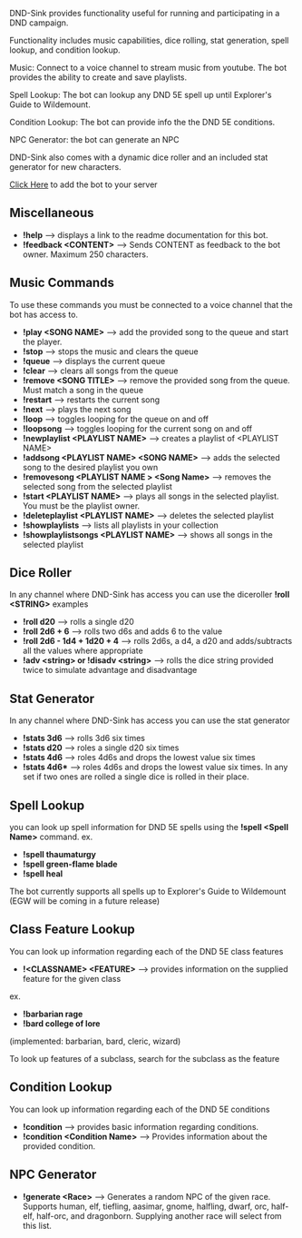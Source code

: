 DND-Sink provides functionality useful for running and participating in a DND campaign.

Functionality includes music capabilities, dice rolling, stat generation, spell lookup, and condition lookup.

Music: Connect to a voice channel to stream music from youtube. The bot provides the ability to create and save playlists.

Spell Lookup: The bot can lookup any DND 5E spell up until Explorer's Guide to Wildemount.

Condition Lookup: The bot can provide info the the DND 5E conditions.

NPC Generator: the bot can generate an NPC

DND-Sink also comes with a dynamic dice roller and an included stat generator for new characters.

[Click Here](https://discord.com/oauth2/authorize?client_id=712699373183565915&permissions=36702208&scope=bot) to add the bot to your server

## Miscellaneous

* **!help** --> displays a link to the readme documentation for this bot.
* **!feedback \<CONTENT\>** --> Sends CONTENT as feedback to the bot owner. Maximum 250 characters.

## Music Commands
To use these commands you must be connected to a voice channel that the bot has access to.

 * **!play \<SONG NAME\>** --> add the provided song to the queue and start the player.
 * **!stop** --> stops the music and clears the queue
 * **!queue** --> displays the current queue
 * **!clear** --> clears all songs from the queue
 * **!remove \<SONG TITLE\>** --> remove the provided song from the queue. Must match a song in the queue
 * **!restart** --> restarts the current song
 * **!next** --> plays the next song
 * **!loop** --> toggles looping for the queue on and off
 * **!loopsong** --> toggles looping for the current song on and off
 * **!newplaylist \<PLAYLIST NAME\>** --> creates a playlist of \<PLAYLIST NAME\>
 * **!addsong \<PLAYLIST NAME\> \<SONG NAME\>** --> adds the selected song to the desired playlist you own
 * **!removesong \<PLAYLIST NAME \> \<Song Name\>** --> removes the selected song from the selected playlist
 * **!start \<PLAYLIST NAME\>** --> plays all songs in the selected playlist. You must be the playlist owner.
 * **!deleteplaylist \<PLAYLIST NAME\>** --> deletes the selected playlist
 * **!showplaylists** --> lists all playlists in your collection
 * **!showplaylistsongs \<PLAYLIST NAME\>** --> shows all songs in the selected playlist



## Dice Roller

In any channel where DND-Sink has access you can use the diceroller
**!roll \<STRING\>**
examples
* **!roll d20**  --> rolls a single d20
* **!roll 2d6 + 6** --> rolls two d6s and adds 6 to the value
* **!roll 2d6 - 1d4 + 1d20 + 4**  --> rolls 2d6s, a d4, a d20 and adds/subtracts all the values where appropriate
* **!adv \<string\> or !disadv \<string\>** --> rolls the dice string provided twice to simulate advantage and disadvantage

## Stat Generator

In any channel where DND-Sink has access you can use the stat generator
* **!stats 3d6** --> rolls 3d6 six times
* **!stats d20**  --> roles a single d20 six times
* **!stats 4d6** --> roles 4d6s and drops the lowest value six times
* **!stats 4d6\***  --> roles 4d6s and drops the lowest value six times. In any set if two ones are rolled a single dice is rolled in their place.

## Spell Lookup

you can look up spell information for DND 5E spells using the **!spell \<Spell Name\>** command.
ex.

 - **!spell thaumaturgy**
 - **!spell green-flame blade**
 - **!spell heal**

The bot currently supports all spells up to Explorer's Guide to Wildemount (EGW will be coming in a future release)

## Class Feature Lookup

You can look up information regarding each of the DND 5E class features
* **!\<CLASSNAME\> \<FEATURE\>** --> provides information on the supplied feature for the given class

ex.
* **!barbarian rage**
* **!bard college of lore**

(implemented: barbarian, bard, cleric, wizard)

To look up features of a subclass, search for the subclass as the feature

## Condition Lookup

You can look up information regarding each of the DND 5E conditions
* **!condition** --> provides basic information regarding conditions.
* **!condition \<Condition Name\>** --> Provides information about the provided condition.

## NPC Generator

* **!generate \<Race\>** --> Generates a random NPC of the given race.
Supports human, elf, tiefling, aasimar, gnome, halfling, dwarf, orc, half-elf, half-orc, and dragonborn. Supplying another race will select from this list.
